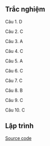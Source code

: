 
## Trắc nghiệm

Câu 1. D

Câu 2. C

Câu 3. A

Câu 4. C

Câu 5. A

Câu 6. C

Câu 7. C

Câu 8. B

Câu 9. C

Câu 10. C

## Lập trình

[Source code](src/)
